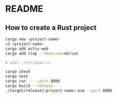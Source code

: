 # README

## How to create a Rust project

```bash
cargo new <project-name>
cd <project-name>
cargo add actix-web
cargo add clap --features=derive

# edit ./src/main.rs

cargo check
cargo test
cargo run -- --port 8080
cargo build --release
./target/release/<project-name>.exe --port 8080
```
